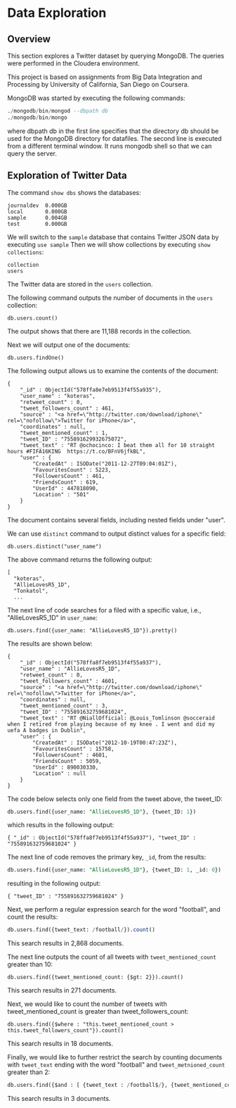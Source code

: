 # Data Exploration

## Overview

This section explores a Twitter dataset by querying MongoDB.  The queries were performed in the Cloudera environment.

This project is based on assignments from Big Data Integration and Processing by University of California, San Diego on Coursera.

MongoDB was started by executing the following commands:

```sql
./mongodb/bin/mongod --dbpath db
./mongodb/bin/mongo
```

where dbpath db in the first line specifies that the directory db should be used for the MongoDB directory for datafiles.
The second line is executed from a different terminal window.  It runs mongodb shell so that we can query the server.

## Exploration of Twitter Data

The command `show dbs` shows the databases:

```
journaldev  0.000GB
local       0.000GB
sample      0.004GB
test        0.000GB
```

We will switch to the `sample` database that contains Twitter JSON data by executing `use sample`
Then we will show collections by executing `show collections`:

```
collection
users
```

The Twitter data are stored in the `users` collection.

The following command outputs the number of documents in the `users` collection:

```
db.users.count()
```

The output shows that there are 11,188 records in the collection.

Next we will output one of the documents: 

```
db.users.findOne()
```

The following output allows us to examine the contents of the document:

```
{
	"_id" : ObjectId("578ffa8e7eb9513f4f55a935"),
	"user_name" : "koteras",
	"retweet_count" : 0,
	"tweet_followers_count" : 461,
	"source" : "<a href=\"http://twitter.com/download/iphone\" rel=\"nofollow\">Twitter for iPhone</a>",
	"coordinates" : null,
	"tweet_mentioned_count" : 1,
	"tweet_ID" : "755891629932675072",
	"tweet_text" : "RT @ochocinco: I beat them all for 10 straight hours #FIFA16KING  https://t.co/BFnV6jfkBL",
	"user" : {
		"CreatedAt" : ISODate("2011-12-27T09:04:01Z"),
		"FavouritesCount" : 5223,
		"FollowersCount" : 461,
		"FriendsCount" : 619,
		"UserId" : 447818090,
		"Location" : "501"
	}
}
```

The document contains several fields, including nested fields under "user".  

We can use `distinct` command to output distinct values for a specific field:

```
db.users.distinct("user_name")
```

The above command returns the following output:

```
[
  "koteras",
  "AllieLovesR5_1D",
  "Tonkatol",
  ...
```

The next line of code searches for a filed with a specific value, i.e., "AllieLovesR5_1D" in `user_name`:

```
db.users.find({user_name: "AllieLovesR5_1D"}).pretty()
```

The results are shown below:

```
{
	"_id" : ObjectId("578ffa8f7eb9513f4f55a937"),
	"user_name" : "AllieLovesR5_1D",
	"retweet_count" : 0,
	"tweet_followers_count" : 4601,
	"source" : "<a href=\"http://twitter.com/download/iphone\" rel=\"nofollow\">Twitter for iPhone</a>",
	"coordinates" : null,
	"tweet_mentioned_count" : 3,
	"tweet_ID" : "755891632759681024",
	"tweet_text" : "RT @NiallOfficial: @Louis_Tomlinson @socceraid when I retired from playing because of my knee . I went and did my uefa A badges in Dublin",
	"user" : {
		"CreatedAt" : ISODate("2012-10-19T00:47:23Z"),
		"FavouritesCount" : 15758,
		"FollowersCount" : 4601,
		"FriendsCount" : 5059,
		"UserId" : 890030330,
		"Location" : null
	}
}
```

The code below selects only one field from the tweet above, the tweet_ID:

```sql
db.users.find({user_name: "AllieLovesR5_1D"}, {tweet_ID: 1})
```

which results in the following output:

```
{ "_id" : ObjectId("578ffa8f7eb9513f4f55a937"), "tweet_ID" : "755891632759681024" }
```

The next line of code removes the primary key, `_id`, from the results:

```sql
db.users.find({user_name: "AllieLovesR5_1D"}, {tweet_ID: 1, _id: 0})
```

resulting in the following output:

```
{ "tweet_ID" : "755891632759681024" }
```

Next, we perform a regular expression search for the word "football", and count the results:

```sql
db.users.find({tweet_text: /football/}).count()
```

This search results in 2,868 documents.

The next line outputs the count of all tweets with `tweet_mentioned_count` greater than 10:

```
db.users.find({tweet_mentioned_count: {$gt: 2}}).count()
```

This search results in 271 documents.

Next, we would like to count the number of tweets with tweet_mentioned_count is greater than tweet_followers_count:

```
db.users.find({$where : "this.tweet_mentioned_count > this.tweet_followers_count"}).count()
```

This search results in 18 documents.

Finally, we would like to further restrict the search by counting documents with `tweet_text` ending with the word "football" and `tweet_metnioned_count` greater than 2:

```sql
db.users.find({$and : [ {tweet_text : /football$/}, {tweet_mentioned_count: {$gt: 2}}]}).count()
```

This search results in 3 documents.
